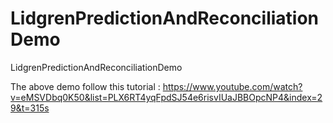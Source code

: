 # LidgrenPredictionAndReconciliationDemo
LidgrenPredictionAndReconciliationDemo

The above demo follow this tutorial : https://www.youtube.com/watch?v=eMSVDbq0K50&list=PLX6RT4yqFpdSJ54e6risvIUaJBBOpcNP4&index=29&t=315s
